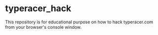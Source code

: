 # typeracer_hack
This repository is for educational purpose on how to hack typeracer.com from your browser's console window.
